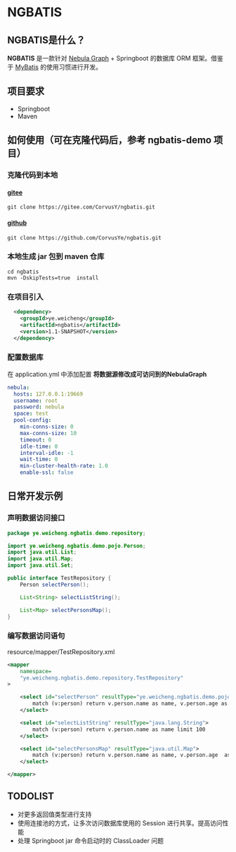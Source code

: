 
# NGBATIS

## NGBATIS是什么？

**NGBATIS** 是一款针对 [Nebula Graph]() + Springboot 的数据库 ORM 框架。借鉴于 [MyBatis](https://github.com/mybatis/mybatis-3) 的使用习惯进行开发。

## 项目要求
- Springboot
- Maven

## 如何使用（可在克隆代码后，参考 ngbatis-demo 项目）
### 克隆代码到本地
#### [gitee](https://gitee.com/CorvusY/ngbatis.git)
```shell
git clone https://gitee.com/CorvusY/ngbatis.git
```
#### [github](https://github.com/CorvusYe/ngbatis.git)
```shell
git clone https://github.com/CorvusYe/ngbatis.git
```

### 本地生成 jar 包到 maven 仓库
```shell
cd ngbatis
mvn -DskipTests=true  install
```

### 在项目引入
```xml
  <dependency>
    <groupId>ye.weicheng</groupId>
    <artifactId>ngbatis</artifactId>
    <version>1.1-SNAPSHOT</version>
  </dependency>
```

### 配置数据库
在 application.yml 中添加配置 **将数据源修改成可访问到的NebulaGraph**
```yml
nebula:
  hosts: 127.0.0.1:19669
  username: root
  password: nebula
  space: test
  pool-config:
    min-conns-size: 0
    max-conns-size: 10
    timeout: 0
    idle-time: 0
    interval-idle: -1
    wait-time: 0
    min-cluster-health-rate: 1.0
    enable-ssl: false
```

## 日常开发示例
### 声明数据访问接口
```java
package ye.weicheng.ngbatis.demo.repository;

import ye.weicheng.ngbatis.demo.pojo.Person;
import java.util.List;
import java.util.Map;
import java.util.Set;

public interface TestRepository {
    Person selectPerson();

    List<String> selectListString();

    List<Map> selectPersonsMap();
}

```
### 编写数据访问语句
resource/mapper/TestRepository.xml
```xml
<mapper
    namespace=
    "ye.weicheng.ngbatis.demo.repository.TestRepository"
>

    <select id="selectPerson" resultType="ye.weicheng.ngbatis.demo.pojo.Person">
        match (v:person) return v.person.name as name, v.person.age as age limit 1
    </select>

    <select id="selectListString" resultType="java.lang.String">
        match (v:person) return v.person.name as name limit 100
    </select>

    <select id="selectPersonsMap" resultType="java.util.Map">
        match (v:person) return v.person.name as name, v.person.age  as age limit 100
    </select>

</mapper>
```

## TODOLIST
- 对更多返回值类型进行支持
- 使用连接池的方式，让多次访问数据库使用的 Session 进行共享。提高访问性能
- 处理 Springboot jar 命令启动时的 ClassLoader 问题
